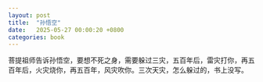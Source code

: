```yaml
---
layout: post
title:  "孙悟空"
date:   2025-05-27 00:00:20 +0800
categories: book
---
```

菩提祖师告诉孙悟空，要想不死之身，需要躲过三灾，五百年后，雷灾打你，再五百年后，火灾烧你，再五百年，风灾吹你。三次天灾，怎么躲过的，书上没写。







